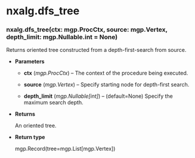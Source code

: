 # nxalg.dfs_tree


### nxalg.dfs_tree(ctx: mgp.ProcCtx, source: mgp.Vertex, depth_limit: mgp.Nullable.int = None)
Returns oriented tree constructed from a depth-first-search from source.


* **Parameters**

    
    * **ctx** (*mgp.ProcCtx*) – The context of the procedure being executed.


    * **source** (*mgp.Vertex*) – Specify starting node for depth-first search.


    * **depth_limit** (*mgp.Nullable[int]*) – (default=None)
    Specify the maximum search depth.



* **Returns**

    An oriented tree.



* **Return type**

    mgp.Record(tree=mgp.List[mgp.Vertex])
